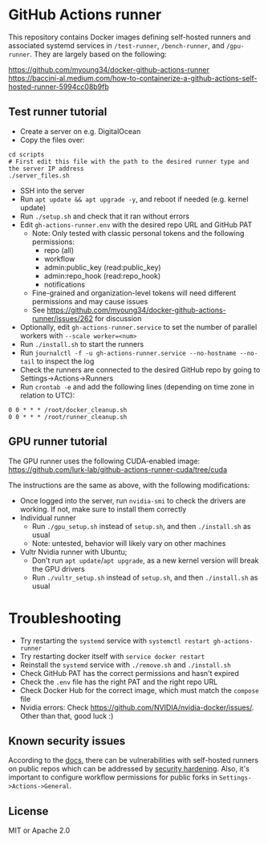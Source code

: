 # GitHub Actions runner
This repository contains Docker images defining self-hosted runners and associated systemd services in `/test-runner`, `/bench-runner`, and `/gpu-runner`. They are largely based on the following:

https://github.com/myoung34/docker-github-actions-runner  
https://baccini-al.medium.com/how-to-containerize-a-github-actions-self-hosted-runner-5994cc08b9fb

## Test runner tutorial
- Create a server on e.g. DigitalOcean
- Copy the files over:
```
cd scripts
# First edit this file with the path to the desired runner type and the server IP address
./server_files.sh
```
- SSH into the server
- Run `apt update && apt upgrade -y`, and reboot if needed (e.g. kernel update)
- Run `./setup.sh` and check that it ran without errors
- Edit `gh-actions-runner.env` with the desired repo URL and GitHub PAT
    - Note: Only tested with classic personal tokens and the following permissions:
        - repo (all)
        - workflow
        - admin:public_key (read:public_key)
        - admin:repo_hook (read:repo_hook)
        - notifications
    - Fine-grained and organization-level tokens will need different permissions and may cause issues
    - See https://github.com/myoung34/docker-github-actions-runner/issues/262 for discussion
- Optionally, edit `gh-actions-runner.service` to set the number of parallel workers with `--scale worker=<num>`
- Run `./install.sh` to start the runners
- Run `journalctl -f -u gh-actions-runner.service --no-hostname --no-tail` to inspect the log
- Check the runners are connected to the desired GitHub repo by going to Settings->Actions->Runners
- Run `crontab -e` and add the following lines (depending on time zone in relation to UTC):
```
0 0 * * * /root/docker_cleanup.sh
0 0 * * * /root/runner_cleanup.sh
```

## GPU runner tutorial
The GPU runner uses the following CUDA-enabled image: https://github.com/lurk-lab/github-actions-runner-cuda/tree/cuda

The instructions are the same as above, with the following modifications:
- Once logged into the server, run `nvidia-smi` to check the drivers are working. If not, make sure to install them correctly
- Individual runner
  - Run `./gpu_setup.sh` instead of `setup.sh`, and then `./install.sh` as usual
  - Note: untested, behavior will likely vary on other machines
- Vultr Nvidia runner with Ubuntu;
  - Don't run `apt update`/`apt upgrade`, as a new kernel version will break the GPU drivers
  - Run `./vultr_setup.sh` instead of `setup.sh`, and then `./install.sh` as usual

# Troubleshooting
- Try restarting the `systemd` service with `systemctl restart gh-actions-runner`
- Try restarting docker itself with `service docker restart`
- Reinstall the `systemd` service with `./remove.sh` and `./install.sh`
- Check GitHub PAT has the correct permissions and hasn't expired
- Check the `.env` file has the right PAT and the right repo URL
- Check Docker Hub for the correct image, which must match the `compose` file
- Nvidia errors: Check https://github.com/NVIDIA/nvidia-docker/issues/. Other than that, good luck :)

## Known security issues
According to the [docs](https://docs.github.com/en/actions/hosting-your-own-runners/about-self-hosted-runners#self-hosted-runner-security), there can be vulnerabilities with self-hosted runners on public repos which can be addressed by [security hardening](https://docs.github.com/en/actions/security-guides/security-hardening-for-github-actions#hardening-for-self-hosted-runners). Also, it's important to configure workflow permissions for public forks in `Settings->Actions->General`.

## License
MIT or Apache 2.0
